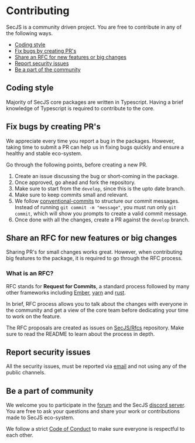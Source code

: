 # Contributing

SecJS is a community driven project. You are free to contribute in any of the following ways.

- [Coding style](coding-style)
- [Fix bugs by creating PR's](fix-bugs-by-creating-prs)
- [Share an RFC for new features or big changes](share-an-rfc-for-new-features-or-big-changes)
- [Report security issues](report-security-issues)
- [Be a part of the community](be-a-part-of-community)

## Coding style

Majority of SecJS core packages are written in Typescript. Having a brief knowledge of Typescript is required to contribute to the core.

## Fix bugs by creating PR's

We appreciate every time you report a bug in the packages. However, taking time to submit a PR can help us in fixing bugs quickly and ensure a healthy and stable eco-system.

Go through the following points, before creating a new PR.

1. Create an issue discussing the bug or short-coming in the package.
2. Once approved, go ahead and fork the repository.
3. Make sure to start from the `develop`, since this is the upto date branch.
4. Make sure to keep commits small and relevant.
5. We follow [conventional-commits](https://github.com/conventional-changelog/conventional-changelog) to structure our commit messages. Instead of running `git commit -m "message"`, you must run only `git commit`, which will show you prompts to create a valid commit message.
6. Once done with all the changes, create a PR against the `develop` branch.

## Share an RFC for new features or big changes

Sharing PR's for small changes works great. However, when contributing big features to the package, it is required to go through the RFC process.

### What is an RFC?

RFC stands for **Request for Commits**, a standard process followed by many other frameworks including [Ember](https://github.com/emberjs/rfcs), [yarn](https://github.com/yarnpkg/rfcs) and [rust](https://github.com/rust-lang/rfcs).

In brief, RFC process allows you to talk about the changes with everyone in the community and get a view of the core team before dedicating your time to work on the feature.

The RFC proposals are created as issues on [SecJS/Rfcs](https://github.com/SecJS/Rfcs) repository. Make sure to read the README to learn about the process in depth.

## Report security issues

All the security issues, must be reported via [email](mailto:lenon@secjs.com.br) and not using any of the public channels.

## Be a part of community

We welcome you to participate in the [forum](https://forum.secjs.com.br/) and the SecJS [discord server](https://discord.me/secjs). You are free to ask your questions and share your work or contributions made to SecJS eco-system.

We follow a strict [Code of Conduct](https://secjs.com.br/community-guidelines) to make sure everyone is respectful to each other.
